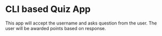# CLI based Quiz App

This app will accept the username and asks question from the user. The user will be awarded points based on response.